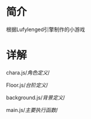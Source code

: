 # 简介

根据Lufylenged引擎制作的小游戏

# 详解

chara.js/*角色定义*/

Floor.js/*台阶定义*/

background.js/*背景定义*/

main.js/*主要执行函数*/
  
